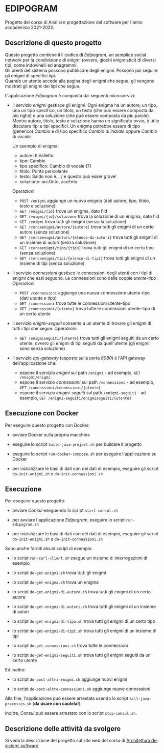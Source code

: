 # EDIPOGRAM

Progetto del corso di Analisi e progettazione del software per l'anno accademico 2021-2022. 


## Descrizione di questo progetto 

Questo progetto contiene il il codice di *Edipogram*, 
un semplice social network per la condivisione di enigmi (ovvero, giochi enigmistici) di diversi tipi, come indovinelli ed anagrammi.  
Gli utenti del sistema possono pubblicare degli enigmi. 
Possono poi seguire gli enigmi di specifici tipi.  
Quando un utente accede alla pagina degli enigmi che segue, gli vengono mostrati gli enigmi dei tipi che segue. 

L'applicazione *Edipogram* è composta dai seguenti microservizi: 

* Il servizio *enigmi* gestisce gli enigmi. 
  Ogni enigma ha un autore, un tipo, una un tipo specifico, un titolo, un testo (che può essere composta da più righe) e una soluzione (che può essere composta da più parole). 
  Mentre autore, titolo, testo e soluzione hanno un significato ovvio, è utile discutere tipi e tipi specifici. 
  Un enigma potrebbe essere di tipo (generico) *Cambio* e di tipo specifico *Cambio di iniziale* oppure *Cambio di vocale*. 
  
  Un esempio di enigma: 
  * autore: Il Valletto
  * tipo: Cambio 
  * tipo specifico: Cambio di vocale (7)
  * titolo: Ponte pericolante
  * testo: Saldo non è... / e questo può esser grave!
  * soluzione: accOnto, accEnto
  
  Operazioni: 
  * `POST /enigmi` aggiunge un nuovo enigma (dati autore, tipo, titolo, testo e soluzione)
  * `GET /enigmi/{id}` trova un enigma, dato l'id 
  * `GET /enigmi/{id}/soluzione` trova la soluzione di un enigma, dato l'id 
  * `GET /enigmi` trova tutti gli enigmi (senza la soluzione)
  * `GET /cercaenigmi/autore/{autore}` trova tutti gli enigmi di un certo autore (senza soluzione)
  * `GET /cercaenigmi/autori/{elenco-di-autori}` trova tutti gli enigmi di un insieme di autori (senza soluzione) 
  * `GET /cercaenigmi/tipo/{tipo}` trova tutti gli enigmi di un certo tipo (senza soluzione)
  * `GET /cercaenigmi/tipi/{elenco-di-tipi}` trova tutti gli enigmi di un insieme di tipi (senza soluzione)
  
* Il servizio *connessioni* gestisce le connessioni degli utenti con i tipi di enigmi che essi seguono. 
  Le connessioni sono delle coppie *utente-tipo* . 
  Operazioni: 
  * `POST /connessioni` aggiunge una nuova connessione utente-tipo (dati utente e tipo)
  * `GET /connessioni` trova tutte le connessioni utente-tipo
  * `GET /connessioni/{utente}` trova tutte le connessioni utente-tipo di un certo utente

* Il servizio *enigmi-seguiti* consente a un utente di trovare gli enigmi di tutti i tipi che segue. 
  Operazioni: 
  * `GET /enigmiseguiti/{utente}` trova tutti gli enigmi seguiti da un certo utente, ovvero gli enigmi di tipi seguiti da quell'utente (gli enigmi sono senza soluzione)
  
* Il servizio *api-gateway* (esposto sulla porta *8080*) è l'API gateway dell'applicazione che: 
  * espone il servizio *enigmi* sul path `/enigmi` - ad esempio, `GET /enigmi/enigmi`
  * espone il servizio *connessioni* sul path `/connessioni` - ad esempio, `GET /connessioni/connessioni/{utente}`
  * espone il servizio *enigmi-seguiti* sul path `/enigmi-seguiti` - ad esempio, `GET /enigmi-seguiti/enigmiseguiti/{utente}`

## Esecuzione con Docker

Per eseguire questo progetto con Docker:

* avviare Docker sulla propria macchina

* eseguire lo script `build-java-project.sh` per buildare il progetto

* eseguire lo script `run-docker-compose.sh` per eseguire l'applicazione su Docker

* per inizializzare le basi di dati con dei dati di esempio, eseguire gli script `do-init-enigmi.sh` e `do-init-connessioni.sh`

## Esecuzione 

Per eseguire questo progetto: 

* avviare *Consul* eseguendo lo script `start-consul.sh` 

* per avviare l'applicazione *Edipogram*, eseguire lo script `run-edipogram.sh` 

* per inizializzare le basi di dati con dei dati di esempio, eseguire gli script `do-init-enigmi.sh` e `do-init-connessioni.sh` 


Sono anche forniti alcuni script di esempio: 

* lo script `run-curl-client.sh` esegue un insieme di interrogazioni di esempio 

* lo script `do-get-enigmi.sh` trova tutti gli enigmi 

* lo script `do-get-enigma.sh` trova un enigma 

* lo script `do-get-enigmi-di-autore.sh` trova tutti gli enigmi di un certo autore 

* lo script `do-get-enigmi-di-autori.sh` trova tutti gli enigmi di un insieme di autori  

* lo script `do-get-enigmi-di-tipo.sh` trova tutti gli enigmi di un certo tipo  

* lo script `do-get-enigmi-di-tipi.sh` trova tutti gli enigmi di un insieme di tipi  

* lo script `do-get-connessioni.sh` trova tutte le connessioni 

* lo script `do-get-enigmi-seguiti.sh` trova tutti gli enigmi seguiti da un certo utente 

Ed inoltre: 

* lo script `do-post-altri-enigmi.sh` aggiunge nuovi enigmi 

* lo script `do-post-altre-connessioni.sh` aggiunge nuove connessioni 

Alla fine, l'applicazione può essere arrestata usando lo script `kill-java-processes.sh` (**da usare con cautela!**). 

Inoltre, *Consul* può essere arrestato con lo script `stop-consul.sh`. 


## Descrizione delle attività da svolgere 

Si veda la descrizione del progetto sul sito web del corso di [Architettura dei sistemi software](http://cabibbo.dia.uniroma3.it/asw/).
